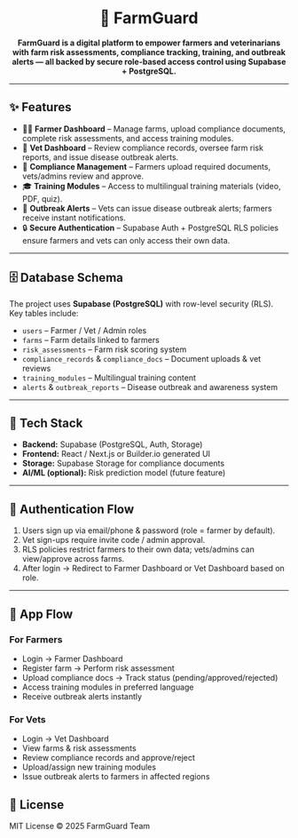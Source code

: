 <h1 align="center">🌾 FarmGuard</h1>

<p align="center">
  <strong>FarmGuard is a digital platform to empower farmers and veterinarians with farm risk assessments, compliance tracking, training, and outbreak alerts — all backed by secure role-based access control using Supabase + PostgreSQL.</strong>
</p>

---

<h2>✨ Features</h2>
<ul>
  <li>👨‍🌾 <strong>Farmer Dashboard</strong> – Manage farms, upload compliance documents, complete risk assessments, and access training modules.</li>
  <li>🐾 <strong>Vet Dashboard</strong> – Review compliance records, oversee farm risk reports, and issue disease outbreak alerts.</li>
  <li>📑 <strong>Compliance Management</strong> – Farmers upload required documents, vets/admins review and approve.</li>
  <li>🎓 <strong>Training Modules</strong> – Access to multilingual training materials (video, PDF, quiz).</li>
  <li>🚨 <strong>Outbreak Alerts</strong> – Vets can issue disease outbreak alerts; farmers receive instant notifications.</li>
  <li>🔒 <strong>Secure Authentication</strong> – Supabase Auth + PostgreSQL RLS policies ensure farmers and vets can only access their own data.</li>
</ul>

---

<h2>🗄️ Database Schema</h2>
<p>The project uses <strong>Supabase (PostgreSQL)</strong> with row-level security (RLS). Key tables include:</p>

<ul>
  <li><code>users</code> – Farmer / Vet / Admin roles</li>
  <li><code>farms</code> – Farm details linked to farmers</li>
  <li><code>risk_assessments</code> – Farm risk scoring system</li>
  <li><code>compliance_records</code> & <code>compliance_docs</code> – Document uploads & vet reviews</li>
  <li><code>training_modules</code> – Multilingual training content</li>
  <li><code>alerts</code> & <code>outbreak_reports</code> – Disease outbreak and awareness system</li>
</ul>

---

<h2>🚀 Tech Stack</h2>
<ul>
  <li><strong>Backend:</strong> Supabase (PostgreSQL, Auth, Storage)</li>
  <li><strong>Frontend:</strong> React / Next.js or Builder.io generated UI</li>
  <li><strong>Storage:</strong> Supabase Storage for compliance documents</li>
  <li><strong>AI/ML (optional):</strong> Risk prediction model (future feature)</li>
</ul>

---

<h2>🔑 Authentication Flow</h2>
<ol>
  <li>Users sign up via email/phone & password (role = farmer by default).</li>
  <li>Vet sign-ups require invite code / admin approval.</li>
  <li>RLS policies restrict farmers to their own data; vets/admins can view/approve across farms.</li>
  <li>After login → Redirect to Farmer Dashboard or Vet Dashboard based on role.</li>
</ol>

---

<h2>📱 App Flow</h2>

<h3>For Farmers</h3>
<ul>
  <li>Login → Farmer Dashboard</li>
  <li>Register farm → Perform risk assessment</li>
  <li>Upload compliance docs → Track status (pending/approved/rejected)</li>
  <li>Access training modules in preferred language</li>
  <li>Receive outbreak alerts instantly</li>
</ul>

<h3>For Vets</h3>
<ul>
  <li>Login → Vet Dashboard</li>
  <li>View farms & risk assessments</li>
  <li>Review compliance records and approve/reject</li>
  <li>Upload/assign new training modules</li>
  <li>Issue outbreak alerts to farmers in affected regions</li>
</ul>

<h2>📜 License</h2>
<p>MIT License © 2025 FarmGuard Team</p>
